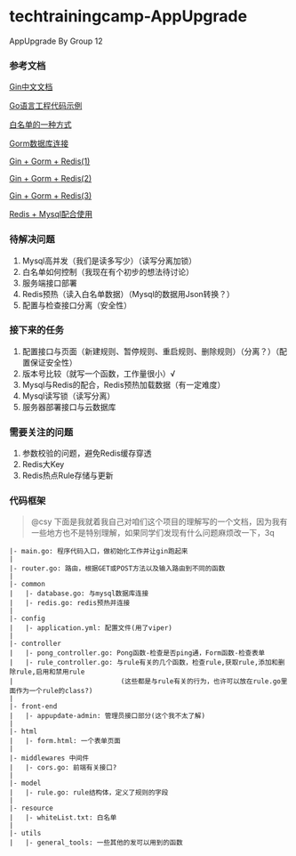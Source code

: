# techtrainingcamp-AppUpgrade
 AppUpgrade By Group 12


### 参考文档
[Gin中文文档](https://gin-gonic.com/zh-cn/docs)

[Go语言工程代码示例](https://github.com/haydenzhourepo/gin-vue-gin-essential)

[白名单的一种方式](https://www.zhihu.com/question/343047416/answer/809796259)

[Gorm数据库连接](https://www.topgoer.com/%E6%95%B0%E6%8D%AE%E5%BA%93%E6%93%8D%E4%BD%9C/gorm/)

[Gin + Gorm + Redis(1)](https://zhuanlan.zhihu.com/p/147663215)

[Gin + Gorm + Redis(2)](https://zhuanlan.zhihu.com/p/148423815)

[Gin + Gorm + Redis(3)](https://zhuanlan.zhihu.com/p/148670832)

[Redis + Mysql配合使用](https://www.cnblogs.com/jocongmin/articles/7879470.html)

### 待解决问题
1. Mysql高并发（我们是读多写少）（读写分离加锁）
2. 白名单如何控制（我现在有个初步的想法待讨论）
3. 服务端接口部署
4. Redis预热（读入白名单数据）（Mysql的数据用Json转换？）
5. 配置与检查接口分离（安全性）

### 接下来的任务
1. 配置接口与页面（新建规则、暂停规则、重启规则、删除规则）（分离？）（配置保证安全性）
2. 版本号比较（就写一个函数，工作量很小）√
3. Mysql与Redis的配合，Redis预热加载数据（有一定难度）
4. Mysql读写锁（读写分离）
5. 服务器部署接口与云数据库

### 需要关注的问题
1. 参数校验的问题，避免Redis缓存穿透
2. Redis大Key
3. Redis热点Rule存储与更新

### 代码框架

> @csy 下面是我就着我自己对咱们这个项目的理解写的一个文档，因为我有一些地方也不是特别理解，如果同学们发现有什么问题麻烦改一下，3q

```
|- main.go: 程序代码入口，做初始化工作并让gin跑起来
|
|- router.go: 路由，根据GET或POST方法以及输入路由到不同的函数
|
|- common
|   |- database.go: 与mysql数据库连接
|   |- redis.go: redis预热并连接
|
|- config
|   |- application.yml: 配置文件(用了viper)
|
|- controller
|   |- pong_controller.go: Pong函数-检查是否ping通，Form函数-检查表单
|   |- rule_controller.go: 与rule有关的几个函数，检查rule,获取rule,添加和删除rule,启用和禁用rule
|                           (这些都是与rule有关的行为，也许可以放在rule.go里面作为一个rule的class?)
|
|- front-end
|   |- appupdate-admin: 管理员接口部分(这个我不太了解)
|
|- html
|   |- form.html: 一个表单页面
|
|- middlewares 中间件
|   |- cors.go: 前端有关接口?
|
|- model
|   |- rule.go: rule结构体，定义了规则的字段
|
|- resource
|   |- whiteList.txt: 白名单
|
|- utils
|   |- general_tools: 一些其他的发可以用到的函数
```


